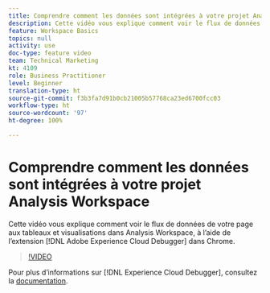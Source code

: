 ```yaml
---
title: Comprendre comment les données sont intégrées à votre projet Analysis Workspace
description: Cette vidéo vous explique comment voir le flux de données de votre page aux tableaux et visualisations dans Analysis Workspace, à lʼaide de lʼextension Adobe Experience Cloud Debugger dans Chrome.
feature: Workspace Basics
topics: null
activity: use
doc-type: feature video
team: Technical Marketing
kt: 4109
role: Business Practitioner
level: Beginner
translation-type: ht
source-git-commit: f3b3fa7d91b0cb21005b57768ca23ed6700fcc03
workflow-type: ht
source-wordcount: '97'
ht-degree: 100%

---
```



# Comprendre comment les données sont intégrées à votre projet Analysis Workspace

Cette vidéo vous explique comment voir le flux de données de votre page aux tableaux et visualisations dans Analysis Workspace, à lʼaide de lʼextension [!DNL Adobe Experience Cloud Debugger] dans Chrome.

>[!VIDEO](https://video.tv.adobe.com/v/31072/?quality=12)

Pour plus dʼinformations sur [!DNL Experience Cloud Debugger], consultez la [documentation](https://experienceleague.adobe.com/docs/debugger/using/experience-cloud-debugger.html?lang=fr).
